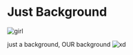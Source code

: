 # Just Background

![girl]([https://media.tenor.com/oFT_AckAEwoAAAAC/anime-typing.gif](https://i.imgur.com/rRlI5ec.mp4))

 just a background,
 OUR background
 ![xd](https://memetemplate.in/uploads/1638303523.jpeg)

